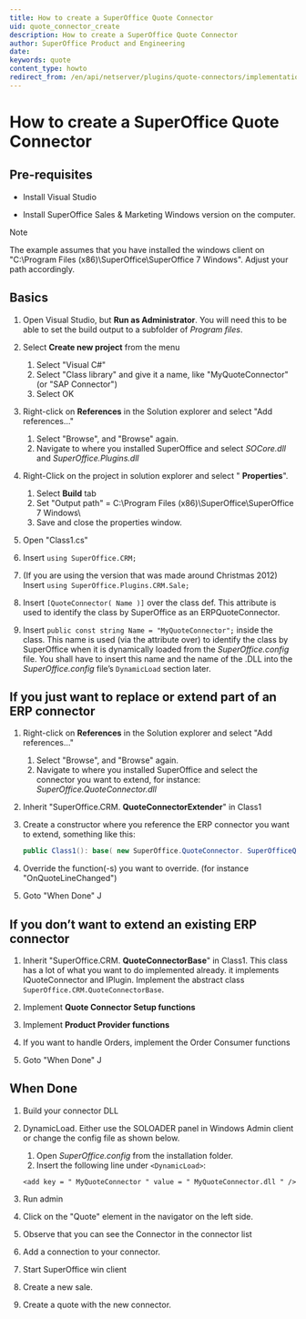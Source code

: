 ```yaml
---
title: How to create a SuperOffice Quote Connector
uid: quote_connector_create
description: How to create a SuperOffice Quote Connector
author: SuperOffice Product and Engineering
date:
keywords: quote
content_type: howto
redirect_from: /en/api/netserver/plugins/quote-connectors/implementation-guide
---
```

# How to create a SuperOffice Quote Connector

## Pre-requisites

* Install Visual Studio

* Install SuperOffice Sales & Marketing Windows version on the computer.

> [!NOTE]
> The example assumes that you have installed the windows client on "C:\Program Files (x86)\SuperOffice\SuperOffice 7 Windows\". Adjust your path accordingly.

## Basics

1. Open Visual Studio, but **Run as Administrator**. You will need this to be able to set the build output to a subfolder of *Program files*.

2. Select **Create new project** from the menu
    1. Select "Visual C#"
    2. Select "Class library" and give it a name, like "MyQuoteConnector" (or "SAP Connector")
    3. Select OK

3. Right-click on **References** in the Solution explorer and select "Add references…"

    1. Select "Browse", and "Browse" again.
    2. Navigate to where you installed SuperOffice and select *SOCore.dll* and *SuperOffice.Plugins.dll*

4. Right-Click on the project in solution explorer and select " **Properties**".

    1. Select **Build** tab
    2. Set "Output path" = C:\Program Files (x86)\SuperOffice\SuperOffice 7 Windows\
    3. Save and close the properties window.

5. Open "Class1.cs"

6. Insert `using SuperOffice.CRM;`

7. (If you are using the version that was made around Christmas 2012) Insert `using SuperOffice.Plugins.CRM.Sale;`

8. Insert `[QuoteConnector( Name )]` over the class def. This attribute is used to identify the class by SuperOffice as an ERPQuoteConnector.

9. Insert `public const string Name = "MyQuoteConnector";` inside the class. This name is used (via the attribute over) to identify the class by SuperOffice when it is dynamically loaded from the *SuperOffice.config* file. You shall have to insert this name and the name of the .DLL into the *SuperOffice.config* file’s `DynamicLoad` section later.

## If you just want to replace or extend part of an ERP connector

1. Right-click on **References** in the Solution explorer and select "Add references…"
    1. Select "Browse", and "Browse" again.
    2. Navigate to where you installed SuperOffice and select the connector you want to extend, for instance: *SuperOffice.QuoteConnector.dll*

2. Inherit "SuperOffice.CRM. **QuoteConnectorExtender**" in Class1

3. Create a constructor where you reference the ERP connector you want to extend, something like this:

    ```csharp
    public Class1(): base( new SuperOffice.QuoteConnector. SuperOfficeQuoteConnector()) { }
    ```

4. Override the function(-s) you want to override. (for instance "OnQuoteLineChanged")

5. Goto "When Done" J

## If you don’t want to extend an existing ERP connector

1. Inherit "SuperOffice.CRM. **QuoteConnectorBase**" in Class1. This class has a lot of what you want to do implemented already. it implements IQuoteConnector and IPlugin.
    Implement the abstract class `SuperOffice.CRM.QuoteConnectorBase`.

2. Implement **Quote Connector Setup functions**

3. Implement **Product Provider functions**

4. If you want to handle Orders, implement the Order Consumer functions

5. Goto "When Done" J

## When Done

1. Build your connector DLL

2. DynamicLoad. Either use the SOLOADER panel in Windows Admin client or change the config file as shown below.

    1. Open *SuperOffice.config* from the installation folder.
    2. Insert the following line under `<DynamicLoad>`:

    `<add key = " MyQuoteConnector " value = " MyQuoteConnector.dll " />`

3. Run admin

4. Click on the "Quote" element in the navigator on the left side.

5. Observe that you can see the Connector in the connector list

6. Add a connection to your connector.

7. Start SuperOffice win client

8. Create a new sale.

9. Create a quote with the new connector.

<!-- Referenced links -->
